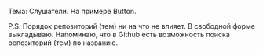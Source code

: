 Тема: Слушатели. На примере Button.

P.S. Порядок репозиторий (тем) ни на что не влияет. В свободной форме выкладываю. Напоминаю, что в Github есть возможность поиска репозиторий (тем) по названию.

